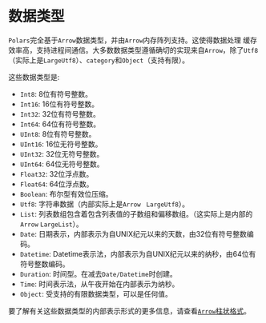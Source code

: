 # 数据类型

`Polars`完全基于`Arrow`数据类型，并由`Arrow`内存阵列支持。这使得数据处理
缓存效率高，支持进程间通信。大多数数据类型遵循确切的实现来自`Arrow`，除了`Utf8`（实际上是`LargeUtf8`）、`category`和`Object`（支持有限）。

这些数据类型是:

- `Int8`: 8位有符号整数。
- `Int16`: 16位有符号整数。
- `Int32`: 32位有符号整数。
- `Int64`: 64位有符号整数。
- `UInt8`: 8位有符号整数。
- `UInt16`: 16位无符号整数。
- `UInt32`: 32位无符号整数。
- `UInt64`: 64位无符号整数。
- `Float32`: 32位浮点数。
- `Float64`: 64位浮点数。
- `Boolean`: 布尔型有效位压缩。
- `Utf8`: 字符串数据（内部实际上是`Arrow ` `LargeUtf8`）。
- `List`: 列表数组包含着包含列表值的子数组和偏移数组。（这实际上是内部的`Arrow` `LargeList`）。
- `Date`: 日期表示，内部表示为自UNIX纪元以来的天数，由32位有符号整数编码。
- `Datetime`: Datetime表示法，内部表示为自UNIX纪元以来的纳秒，由64位有符号整数编码。
- `Duration`: 时间型。在减去`Date/Datetime`时创建。
- `Time`: 时间表示法，从午夜开始在内部表示为纳秒。
- `Object`: 受支持的有限数据类型，可以是任何值。

要了解有关这些数据类型的内部表示形式的更多信息，请查看[`Arrow`柱状格式](https://arrow.apache.org/docs/format/Columnar.html)。
